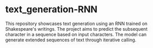 # text_generation-RNN
This repository showcases text generation using an RNN trained on Shakespeare's writings. The project aims to predict the subsequent character in a sequence based on input characters. The model can generate extended sequences of text through iterative calling.
